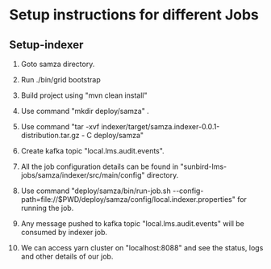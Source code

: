 # Setup instructions for different Jobs

## Setup-indexer
1. Goto samza directory.

2. Run ./bin/grid bootstrap

3. Build project  using "mvn clean install"
4. Use command "mkdir deploy/samza" .
5. Use command "tar -xvf indexer/target/samza.indexer-0.0.1-distribution.tar.gz - C deploy/samza" 
6. Create kafka topic "local.lms.audit.events".
7. All the job configuration details can be found in "sunbird-lms-jobs/samza/indexer/src/main/config" directory.
8. Use command "deploy/samza/bin/run-job.sh  --config-path=file://$PWD/deploy/samza/config/local.indexer.properties" for running the job.
9. Any message pushed to kafka topic "local.lms.audit.events" will be consumed by indexer job.
10. We can access yarn cluster on "localhost:8088" and see the status, logs and other details of our job.
